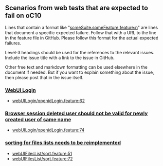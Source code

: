 ## Scenarios from web tests that are expected to fail on oC10

Lines that contain a format like "[someSuite.someFeature.feature:n](https://github.com/owncloud/web/path/to/feature)"
are lines that document a specific expected failure. Follow that with a URL to the line in the feature file in GitHub.
Please follow this format for the actual expected failures.

Level-3 headings should be used for the references to the relevant issues. Include the issue title with a link to the issue in GitHub.

Other free text and markdown formatting can be used elsewhere in the document if needed. But if you want to explain something about the issue, then please post that in the issue itself.

### [WebUI Login](https://github.com/owncloud/web/issues/4677)
-   [webUILogin/openidLogin.feature:62](https://github.com/owncloud/web/blob/master/tests/acceptance/features/webUILogin/openidLogin.feature#L62)

### [Browser session deleted user should not be valid for newly created user of same name](https://github.com/owncloud/ocis/issues/904)
-   [webUILogin/openidLogin.feature:74](https://github.com/owncloud/web/blob/master/tests/acceptance/features/webUILogin/openidLogin.feature#L74)

### [sorting for files lists needs to be reimplemented](https://github.com/owncloud/ocis/issues/1179)
-   [webUIFilesList/sort.feature:51](https://github.com/owncloud/web/blob/master/tests/acceptance/features/webUIFilesList/sort.feature#L51)
-   [webUIFilesList/sort.feature:72](https://github.com/owncloud/web/blob/master/tests/acceptance/features/webUIFilesList/sort.feature#L72)
